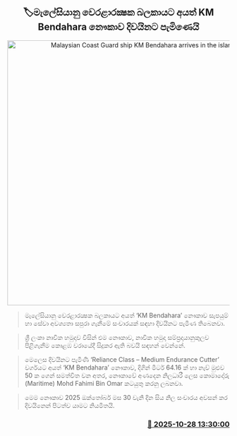 <p align='center'><b><h2 align='center' title='Malaysian Coast Guard ship KM Bendahara arrives in the island'>🏷මැලේසියානු වෙරළාරක්‍ෂක බලකායට අයත් KM Bendahara නෞකාව දිවයිනට පැමිණෙයි</h2></b></p>
<p align='center'><img src='https://helakuru.sgp1.cdn.digitaloceanspaces.com/esana/images/lib/KM-BENDAHARA.jpg' width='600' alt='Malaysian Coast Guard ship KM Bendahara arrives in the island'></p>

> මැලේසියානු වෙරළාරක්‍ෂක බලකායට අයත් ‘KM Bendahara’ නෞකාව සැපයුම් හා සේවා අවශ්‍යතා සපුරා ගැනීමේ සංචාරයක් සඳහා දිවයිනට පැමිණ තිබෙනවා.

> ශ්‍රී ලංකා නාවික හමුදාව විසින් එම නෞකාව, නාවික හමුදා සම්ප්‍රදායානුකුලව පිළිගැනීම කොළඹ වරායේදී සිදුකර ඇති බවයි සඳහන් වෙන්නේ.

> මෙලෙස දිවයිනට පැමිණි ‘Reliance Class – Medium Endurance Cutter’ වර්ගයට අයත් ‘KM Bendahara’ නෞකාව, දිගින් මීටර් 64.16 ක් හා නැව් මුළුව 50 ක ගෙන් සමත්විත වන අතර, නෞකාවේ අණදෙන නිලධාරී ලෙස කොම‍ාදෝරු (Maritime) Mohd Fahimi Bin Omar කටයුතු කරනු ලබනවා.

> මෙම නෞකාව 2025 ඔක්තෝබර් මස 30 වැනි දින සිය නිල සංචාරය අවසන් කර දිවයිනෙන් පිටත්ව යාමට නියමිතයි.



<h3 align='right'><a href='https://www.helakuru.lk/esana/p/114861/'>📅 2025-10-28 13:30:00</a></h3>
